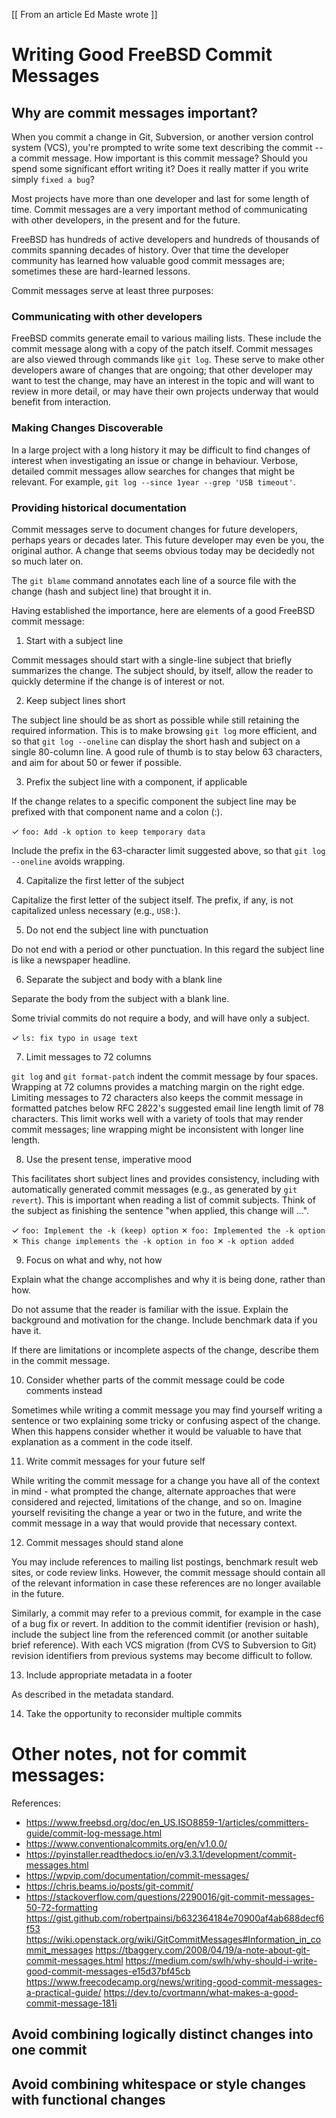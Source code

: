 [[ From an article Ed Maste wrote ]]

# Writing Good FreeBSD Commit Messages

## Why are commit messages important?

When you commit a change in Git, Subversion, or another version
control system (VCS), you're prompted to write some text describing
the commit -- a commit message. How important is this commit message?
Should you spend some significant effort writing it? Does it really
matter if you write simply `fixed a bug`?

Most projects have more than one developer and last for some length of
time. Commit messages are a very important method of communicating
with other developers, in the present and for the future.

FreeBSD has hundreds of active developers and hundreds of thousands of
commits spanning decades of history. Over that time the developer
community has learned how valuable good commit messages are; sometimes
these are hard-learned lessons.

Commit messages serve at least three purposes:

### Communicating with other developers

FreeBSD commits generate email to various mailing lists. These include
the commit message along with a copy of the patch itself. Commit
messages are also viewed through commands like `git log`. These serve
to make other developers aware of changes that are ongoing; that other
developer may want to test the change, may have an interest in the
topic and will want to review in more detail, or may have their own
projects underway that would benefit from interaction.

### Making Changes Discoverable

In a large project with a long history it may be difficult to find
changes of interest when investigating an issue or change in
behaviour. Verbose, detailed commit messages allow searches for
changes that might be relevant. For example, `git log --since 1year
--grep 'USB timeout'`.

### Providing historical documentation

Commit messages serve to document changes for future developers,
perhaps years or decades later. This future developer may even be you,
the original author. A change that seems obvious today may be
decidedly not so much later on.

The `git blame` command annotates each line of a source file with the
change (hash and subject line) that brought it in.

Having established the importance, here are elements of a good FreeBSD
commit message:

 1. Start with a subject line

Commit messages should start with a single-line subject that briefly
summarizes the change. The subject should, by itself, allow the reader
to quickly determine if the change is of interest or not.

 2. Keep subject lines short

The subject line should be as short as possible while still retaining
the required information. This is to make browsing `git log` more
efficient, and so that `git log --oneline` can display the short hash
and subject on a single 80-column line. A good rule of thumb is to
stay below 63 characters, and aim for about 50 or fewer if possible.

 3. Prefix the subject line with a component, if applicable

If the change relates to a specific component the subject line may be
prefixed with that component name and a colon (:).

✓ `foo: Add -k option to keep temporary data`

Include the prefix in the 63-character limit suggested above, so that
`git log --oneline` avoids wrapping.

 4. Capitalize the first letter of the subject

Capitalize the first letter of the subject itself. The prefix, if any,
is not capitalized unless necessary (e.g., `USB:`).

 5. Do not end the subject line with punctuation

Do not end with a period or other punctuation. In this regard the
subject line is like a newspaper headline.

 6. Separate the subject and body with a blank line

Separate the body from the subject with a blank line.

Some trivial commits do not require a body, and will have only a subject.

✓ `ls: fix typo in usage text`

 7. Limit messages to 72 columns

`git log` and `git format-patch` indent the commit message by four
spaces. Wrapping at 72 columns provides a matching margin on the right
edge. Limiting messages to 72 characters also keeps the commit message
in formatted patches below RFC 2822's suggested email line length
limit of 78 characters. This limit works well with a variety of tools
that may render commit messages; line wrapping might be inconsistent
with longer line length.

 8. Use the present tense, imperative mood

This facilitates short subject lines and provides consistency,
including with automatically generated commit messages (e.g., as
generated by `git revert`). This is important when reading a list of
commit subjects. Think of the subject as finishing the sentence "when
applied, this change will ...".

✓ `foo: Implement the -k (keep) option`
✗ `foo: Implemented the -k option`
✗ `This change implements the -k option in foo`
✗ `-k option added`

 9. Focus on what and why, not how

Explain what the change accomplishes and why it is being done, rather
than how.

Do not assume that the reader is familiar with the issue. Explain the
background and motivation for the change. Include benchmark data if
you have it.

If there are limitations or incomplete aspects of the change, describe them in the commit message.

 10. Consider whether parts of the commit message could be code comments instead

Sometimes while writing a commit message you may find yourself writing
a sentence or two explaining some tricky or confusing aspect of the
change. When this happens consider whether it would be valuable to
have that explanation as a comment in the code itself.

 11. Write commit messages for your future self

While writing the commit message for a change you have all of the
context in mind - what prompted the change, alternate approaches that
were considered and rejected, limitations of the change, and so
on. Imagine yourself revisiting the change a year or two in the
future, and write the commit message in a way that would provide that
necessary context.

 12. Commit messages should stand alone

You may include references to mailing list postings, benchmark result web sites, or code review links. However, the commit message should contain all of the relevant information in case these references are no longer available in the future.

Similarly, a commit may refer to a previous commit, for example in the case of a bug fix or revert. In addition to the commit identifier (revision or hash), include the subject line from the referenced commit (or another suitable brief reference). With each VCS migration (from CVS to Subversion to Git) revision identifiers from previous systems may become difficult to follow.

 13. Include appropriate metadata in a footer

As described in the metadata standard.

 14.  Take the opportunity to reconsider multiple commits

# Other notes, not for commit messages:

References:
- https://www.freebsd.org/doc/en_US.ISO8859-1/articles/committers-guide/commit-log-message.html
- https://www.conventionalcommits.org/en/v1.0.0/
- https://pyinstaller.readthedocs.io/en/v3.3.1/development/commit-messages.html
- https://wpvip.com/documentation/commit-messages/
- https://chris.beams.io/posts/git-commit/
- https://stackoverflow.com/questions/2290016/git-commit-messages-50-72-formatting
https://gist.github.com/robertpainsi/b632364184e70900af4ab688decf6f53
https://wiki.openstack.org/wiki/GitCommitMessages#Information_in_commit_messages
https://tbaggery.com/2008/04/19/a-note-about-git-commit-messages.html
https://medium.com/swlh/why-should-i-write-good-commit-messages-e15d37bf45cb
https://www.freecodecamp.org/news/writing-good-commit-messages-a-practical-guide/
https://dev.to/cvortmann/what-makes-a-good-commit-message-181i

## Avoid combining logically distinct changes into one commit

## Avoid combining whitespace or style changes with functional changes

